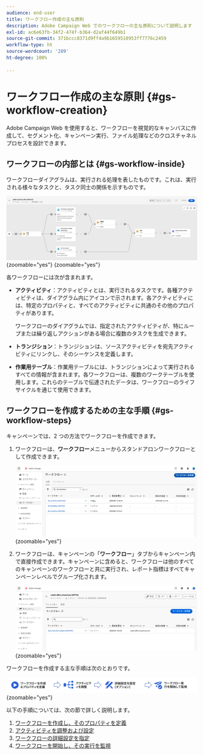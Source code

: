 ```yaml
---
audience: end-user
title: ワークフロー作成の主な原則
description: Adobe Campaign Web でのワークフローの主な原則について説明します
exl-id: ac6e63fb-34f2-474f-b364-d2af44f649b1
source-git-commit: 371bccc8371d9ff4a9b1659510953ff7776c2459
workflow-type: ht
source-wordcount: '289'
ht-degree: 100%

---
```



# ワークフロー作成の主な原則 {#gs-workflow-creation}

Adobe Campaign Web を使用すると、ワークフローを視覚的なキャンバスに作成して、セグメント化、キャンペーン実行、ファイル処理などのクロスチャネルプロセスを設計できます。


## ワークフローの内部とは {#gs-workflow-inside}

ワークフローダイアグラムは、実行される処理を表したものです。これは、実行される様々なタスクと、タスク同士の関係を示すものです。

![](assets/workflow-example.png){zoomable=&quot;yes&quot;} {zoomable=&quot;yes&quot;}

各ワークフローには次が含まれます。

* **アクティビティ**：アクティビティとは、実行されるタスクです。各種アクティビティは、ダイアグラム内にアイコンで示されます。各アクティビティには、特定のプロパティと、すべてのアクティビティに共通のその他のプロパティがあります。

  ワークフローのダイアグラムでは、指定されたアクティビティが、特にループまたは繰り返しアクションがある場合に複数のタスクを生成できます。

* **トランジション**：トランジションは、ソースアクティビティを宛先アクティビティにリンクし、そのシーケンスを定義します。

* **作業用テーブル**：作業用テーブルには、トランジションによって実行されるすべての情報が含まれます。各ワークフローは、複数のワークテーブルを使用します。これらのテーブルで伝達されたデータは、ワークフローのライフサイクルを通じて使用できます。

## ワークフローを作成するための主な手順 {#gs-workflow-steps}


キャンペーンでは、2 つの方法でワークフローを作成できます。

1. ワークフローは、**ワークフロー**&#x200B;メニューからスタンドアロンワークフローとして作成できます。

   ![](assets/create-a-standalone-wf.png){zoomable=&quot;yes&quot;}

1. ワークフローは、キャンペーンの「**ワークフロー**」タブからキャンペーン内で直接作成できます。キャンペーンに含めると、ワークフローは他のすべてのキャンペーンのワークフローと共に実行され、レポート指標はすべてキャンペーンレベルでグループ化されます。

   ![](assets/create-a-wf-from-a-campaign.png){zoomable=&quot;yes&quot;}


ワークフローを作成する主な手順は次のとおりです。

![](assets/workflow-creation-process.png){zoomable=&quot;yes&quot;}

以下の手順については、次の節で詳しく説明します。

1. [ワークフローを作成し、そのプロパティを定義](create-workflow.md)
1. [アクティビティを調整および設定](orchestrate-activities.md)
1. [ワークフローの詳細設定を指定](workflow-settings.md)
1. [ワークフローを開始し、その実行を監視](start-monitor-workflows.md)
